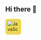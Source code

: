 ## Hi there 👋

<img src="https://cdn.jsdelivr.net/gh/devicons/devicon@latest/icons/javascript/javascript-original.svg" 
     width="40" height="40" 
     alt="JavaScript" 
     style="border-radius: 8px; background-color: #f0db4f; padding: 5px;" />



          


<!--
**zarkoto23/zarkoto23** is a ✨ _special_ ✨ repository because its `README.md` (this file) appears on your GitHub profile.

Here are some ideas to get you started:

- 🔭 I’m currently working on ...
- 🌱 I’m currently learning ...
- 👯 I’m looking to collaborate on ...
- 🤔 I’m looking for help with ...
- 💬 Ask me about ...
- 📫 How to reach me: ...
- 😄 Pronouns: ...
- ⚡ Fun fact: ...
-->

